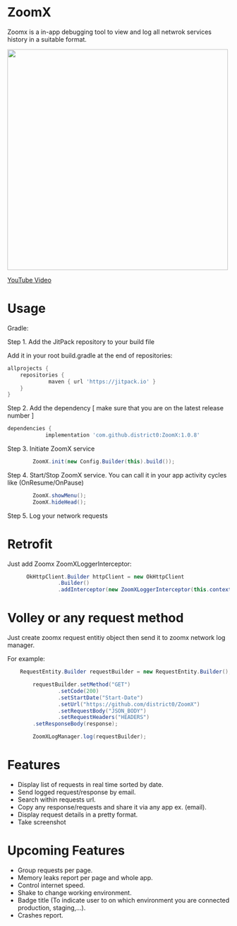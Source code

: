 # ZoomX

Zoomx is a in-app debugging tool to view and log all netwrok services history in a suitable format. 

<img src="https://j.gifs.com/ANmr79.gif" width="500" height="500" />

[YouTube Video](https://https://youtu.be/kri9Eyrso5M)

# Usage

Gradle:

Step 1. Add the JitPack repository to your build file

Add it in your root build.gradle at the end of repositories:

```gradle 
allprojects {
	repositories {
		     maven { url 'https://jitpack.io' }
	}
}
```
  
Step 2. Add the dependency [ make sure that you are on the latest release number ]

```gradle
dependencies {
	        implementation 'com.github.district0:ZoomX:1.0.8'
```
  
Step 3. Initiate ZoomX service
```java
        ZoomX.init(new Config.Builder(this).build());
```

Step 4. Start/Stop ZoomX service. You can call it in your app activity cycles like (OnResume/OnPause)
```java
        ZoomX.showMenu();
        ZoomX.hideHead();
```

Step 5. Log your network requests
        
# Retrofit
Just add Zoomx ZoomXLoggerInterceptor:
```java	  
	  OkHttpClient.Builder httpClient = new OkHttpClient
                .Builder()
                .addInterceptor(new ZoomXLoggerInterceptor(this.context));
```

# Volley or any request method 

Just create zoomx request entitiy object then send it to zoomx network log manager. 
	  
For example: 
	
```java
	RequestEntity.Builder requestBuilder = new RequestEntity.Builder();

        requestBuilder.setMethod("GET")
                .setCode(200)
                .setStartDate("Start-Date")
                .setUrl("https://github.com/district0/ZoomX")
                .setRequestBody("JSON_BODY")
                .setRequestHeaders("HEADERS")
		.setResponseBody(response);

        ZoomXLogManager.log(requestBuilder);
```

# Features 
  - Display list of requests in real time sorted by date. 
  - Send logged request/response by email.   
  - Search within requests url. 
  - Copy any response/requests and share it via any app ex. (email). 
  - Display request details in a pretty format.
  - Take screenshot
  
  # Upcoming Features
  - Group requests per page.
  - Memory leaks report per page and whole app. 
  - Control internet speed.
  - Shake to change working environment. 
  - Badge title (To indicate user to on which environment you are connected production, staging,...).
  - Crashes report.

